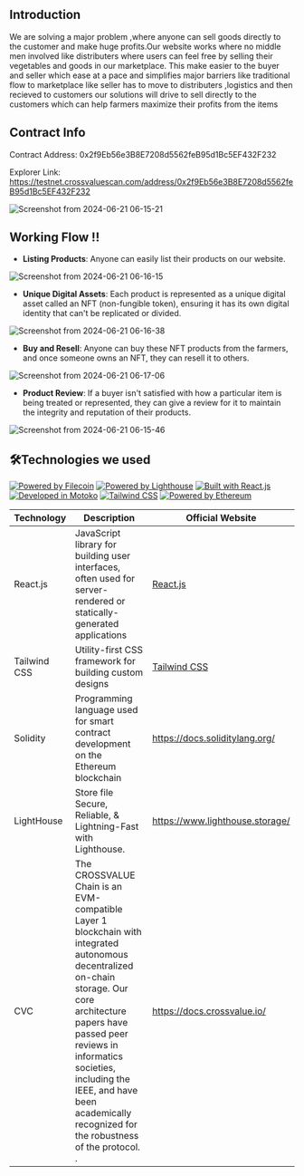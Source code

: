 
## Introduction 

We are solving a major problem ,where anyone can sell goods directly to the customer and make huge profits.Our website works where no middle men involved like distributers where users can feel free by selling their vegetables and goods in our marketplace. This make easier to the buyer and seller which ease at a pace and simplifies major barriers like traditional flow to marketplace like seller has to move to distributers ,logistics and then recieved to customers our solutions will drive to sell directly to the customers which can help farmers maximize their profits from the items


## Contract Info 

Contract Address: 0x2f9Eb56e3B8E7208d5562feB95d1Bc5EF432F232

Explorer Link:  https://testnet.crossvaluescan.com/address/0x2f9Eb56e3B8E7208d5562feB95d1Bc5EF432F232


![Screenshot from 2024-06-21 06-15-21](https://github.com/Vikash-8090-Yadav/CFXMarket/assets/85225156/c63e34bc-240e-4269-b319-3e42336da58d)


## Working Flow !!

- **Listing Products**: Anyone can easily list their products on our website.

![Screenshot from 2024-06-21 06-16-15](https://github.com/Vikash-8090-Yadav/CFXMarket/assets/85225156/092b6881-fc66-47c8-8c87-a5e7b7887ab2)


- **Unique Digital Assets**: Each product is represented as a unique digital asset called an NFT (non-fungible token), ensuring it has its own digital identity that can't be replicated or divided.

![Screenshot from 2024-06-21 06-16-38](https://github.com/Vikash-8090-Yadav/CFXMarket/assets/85225156/f72b99c3-32cc-4d47-b5f1-429e380f7e8b)


- **Buy and Resell**: Anyone can buy these NFT products from the farmers, and once someone owns an NFT, they can resell it to others.

![Screenshot from 2024-06-21 06-17-06](https://github.com/Vikash-8090-Yadav/CFXMarket/assets/85225156/c89d24f3-fdf9-4ae9-b9f8-7a847c67dbb5)


- **Product  Review**: If a buyer  isn't satisfied with how a particular item is being treated or represented, they can give a  review for it to maintain the integrity and reputation of their products.

![Screenshot from 2024-06-21 06-15-46](https://github.com/Vikash-8090-Yadav/CFXMarket/assets/85225156/9ad651dd-785c-4855-9c6b-c26fa043073e)


## 🛠️Technologies we used

[![Powered by Filecoin](https://img.shields.io/badge/Powered_by-Filecoin-0174F2?logo=filecoin)](https://filecoin.io/)
[![Powered by Lighthouse](https://img.shields.io/badge/Powered_by-Lighthouse-ff69b4?logo=lighthouse)](https://lighthouse.filecoin.io/)
[![Built with React.js](https://img.shields.io/badge/Built_with-React.js-61DAFB?logo=react)](https://reactjs.org/)
[![Developed in Motoko](https://img.shields.io/badge/Developed_in-Motoko-2196F3?logo=dfinity)](https://sdk.dfinity.org/)
[![Tailwind CSS](https://img.shields.io/badge/Styled_with-Tailwind_CSS-38B2AC?logo=tailwind-css)](https://tailwindcss.com/)
[![Powered by Ethereum](https://img.shields.io/badge/Powered_by-Ethereum-3C3C3D?logo=ethereum)](https://ethereum.org/)

| Technology        | Description                                                | Official Website                                     |
|-------------------|------------------------------------------------------------|------------------------------------------------------|
| React.js          | JavaScript library for building user interfaces, often used for server-rendered or statically-generated applications | [React.js](https://reactjs.org/)                      |
| Tailwind CSS      | Utility-first CSS framework for building custom designs   | [Tailwind CSS](https://tailwindcss.com/)              |
| Solidity | Programming language used for smart contract development on the Ethereum blockchain | https://docs.soliditylang.org/ |
|LightHouse | Store file Secure, Reliable, & Lightning-Fast with Lighthouse. |https://www.lighthouse.storage/|
|CVC| The CROSSVALUE Chain is an EVM-compatible Layer 1 blockchain with integrated autonomous decentralized on-chain storage. Our core architecture papers have passed peer reviews in informatics societies, including the IEEE, and have been academically recognized for the robustness of the protocol. .| https://docs.crossvalue.io/ | 







